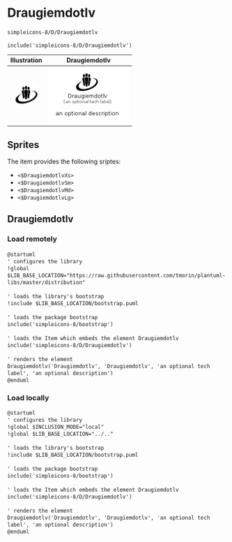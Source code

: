 # Draugiemdotlv


```text
simpleicons-8/D/Draugiemdotlv
```

```text
include('simpleicons-8/D/Draugiemdotlv')
```



| Illustration | Draugiemdotlv |
| :---: | :---: |
| ![illustration for Illustration](../../simpleicons-8/D/Draugiemdotlv.png) | ![illustration for Draugiemdotlv](../../simpleicons-8/D/Draugiemdotlv.Local.png) |



## Sprites
The item provides the following sriptes:

- `<$DraugiemdotlvXs>`
- `<$DraugiemdotlvSm>`
- `<$DraugiemdotlvMd>`
- `<$DraugiemdotlvLg>`





## Draugiemdotlv

### Load remotely
```plantuml
@startuml
' configures the library
!global $LIB_BASE_LOCATION="https://raw.githubusercontent.com/tmorin/plantuml-libs/master/distribution"

' loads the library's bootstrap
!include $LIB_BASE_LOCATION/bootstrap.puml

' loads the package bootstrap
include('simpleicons-8/bootstrap')

' loads the Item which embeds the element Draugiemdotlv
include('simpleicons-8/D/Draugiemdotlv')

' renders the element
Draugiemdotlv('Draugiemdotlv', 'Draugiemdotlv', 'an optional tech label', 'an optional description')
@enduml
```

### Load locally
```plantuml
@startuml
' configures the library
!global $INCLUSION_MODE="local"
!global $LIB_BASE_LOCATION="../.."

' loads the library's bootstrap
!include $LIB_BASE_LOCATION/bootstrap.puml

' loads the package bootstrap
include('simpleicons-8/bootstrap')

' loads the Item which embeds the element Draugiemdotlv
include('simpleicons-8/D/Draugiemdotlv')

' renders the element
Draugiemdotlv('Draugiemdotlv', 'Draugiemdotlv', 'an optional tech label', 'an optional description')
@enduml
```

